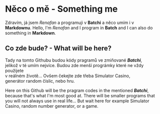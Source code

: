 # Něco o mě - Something me 

Zdravím, já jsem *Renafan* a programuji v **Batchi** a něco umím i v  
**Markdownu**. 
Hello, I'm *Renafan* and I program in **Batch** and I can also do something in
**Markdown**.

## Co zde bude? - What will be here?

Tady na tomto Githubu budou kódy pragramů ve zmiňované ***Batchi***,  
jelikož v té umím nejvíce. Budou zde menší prográmky které ne vždy použijete  
v reálném životě... Ovšem čekejte zde třeba Simulator Casino,  
generátor random číslic, nebo hru.  

Here on this Github will be the pragram codes in the mentioned ***Batchi***,
because that's what I'm most good at. There will be smaller programs that you will not always use
in real life... But wait here for example Simulator Casino,
random number generator, or a game.

